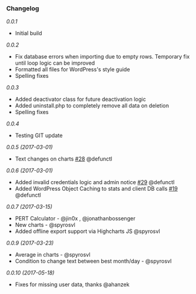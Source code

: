 ### Changelog

*0.0.1*
* Initial build

*0.0.2*
* Fix database errors when importing due to empty rows. Temporary fix until loop logic can be improved
* Formatted all files for WordPress's style guide
* Spelling fixes

*0.0.3*
* Added deactivator class for future deactivation logic
* Added uninstall.php to completely remove all data on deletion
* Spelling fixes

*0.0.4*
* Testing GIT update

*0.0.5 (2017-03-01)*
* Text changes on charts [#28](https://github.com/codeablehq/expertstatsplugin/issues/28) @defunctl

*0.0.6 (2017-03-01)*
* Added invalid credentials logic and admin notice [#29](https://github.com/codeablehq/expertstatsplugin/issues/29) @defunctl 
* Added WordPress Object Caching to stats and client DB calls [#19](https://github.com/codeablehq/expertstatsplugin/issues/19) @defunctl

*0.0.7 (2017-03-15)*
* PERT Calculator - @jin0x , @jonathanbossenger
* New charts - @spyrosvl
* Added offline export support via Highcharts JS @spyrosvl

*0.0.9 (2017-03-23)*
* Average in charts - @spyrosvl
* Condition to change text between best month/day - @spyrosvl

*0.0.10 (2017-05-18)*
* Fixes for missing user data, thanks @ahanzek
